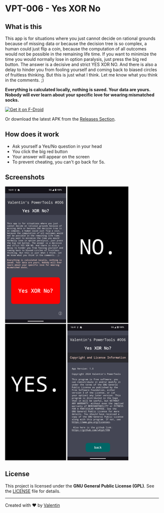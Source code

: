 # VPT-006 - Yes XOR No
## What is this 
This app is for situations where you just cannot decide on rational grounds because of missing data or because the decision tree is so complex, a human could just flip a coin, because the computation of all outcomes would not be possible in the remaining life time. If you want to minimize the time you would normally lose in option paralysis, just press the big red button. The answer is a decisive and strict YES XOR NO. And there is also a delay to hinder you from fooling yourself and coming back to biased circles of fruitless thinking. But this is just what I think. Let me know what you think in the comments. ;) 

**Everything is calculated locally, nothing is saved. Your data are yours. Nobody will ever learn about your specific love for wearing mismatched socks.**

[<img src="https://fdroid.gitlab.io/artwork/badge/get-it-on.png"
     alt="Get it on F-Droid"
     height="80">](https://f-droid.org/packages/v4lpt.vpt.f006.yxn/)

Or download the latest APK from the [Releases Section](https://github.com/v4lpt/YXN/releases/latest).

## How does it work 
- Ask yourself a Yes/No question in your head
- You click the big red button
- Your answer will appear on the screen
- To prevent cheating, you can't go back for 5s. 

## Screenshots 
[<img width=200 alt="Screenshot 1"
src="fastlane/metadata/android/en-US/images/phoneScreenshots/1.png?raw=true">](fastlane/metadata/android/en-US/images/phoneScreenshots/1.png?raw=true)
[<img width=200 alt="Screenshot 2"
src="fastlane/metadata/android/en-US/images/phoneScreenshots/2.png?raw=true">](fastlane/metadata/android/en-US/images/phoneScreenshots/2.png?raw=true)
[<img width=200 alt="Screenshot 3"
src="fastlane/metadata/android/en-US/images/phoneScreenshots/3.png?raw=true">](fastlane/metadata/android/en-US/images/phoneScreenshots/3.png?raw=true)
[<img width=200 alt="Screenshot 4"
src="fastlane/metadata/android/en-US/images/phoneScreenshots/4.png?raw=true">](fastlane/metadata/android/en-US/images/phoneScreenshots/4.png?raw=true)

## License

This project is licensed under the **GNU General Public License (GPL)**. See the [LICENSE](LICENSE) file for details.

---

Created with :heart: by [Valentin](https://github.com/v4lpt)
